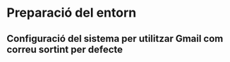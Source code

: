 # Preparació del entorn
## Configuració del sistema per utilitzar Gmail com correu sortint per defecte
